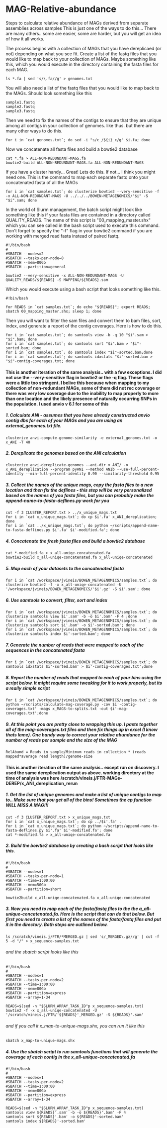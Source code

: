 # MAG-Relative-abundance
Steps to calculate relative abundance of MAGs derived from separate assemblies across samples
This is just one of the ways to do this... There are many others.. some are easier, some are harder, but you will get an idea of how it all works.

The process begins with a collection of MAGs that you have dereplicaed (or not) depending on what you see fit.
Create a list of the fastq files that you would like to map back to your collection of MAGs.  Maybe something like this, which you would execute in the directory containing the fasta files for each MAG.
    
    ls *.fa | sed 's/\.fa//g' > genomes.txt

You will also need a list of the fastq files that you would like to map back to the MAGs.  Should look something like this

    sample1.fastq
    sample2.fastq
    sample3.fastq

Then we need to fix the names of the contigs to ensure that they are unique among all contigs in your collection of genomes.  like thus. but there are many other ways to do this.  

    for i in `cat genomes.txt`; do sed -i "s/c_/${i}_c/g" $i.fa; done
    
Now we concatenate all fasta files and build a bowtie2 database

    cat *.fa > ALL-NON-REDUNDANT-MAGS.fa
    bowtie2-build ALL-NON-REDUNDANT-MAGS.fa ALL-NON-REDUNDANT-MAGS
    
If you have a cluster handy... Great!  Lets do this.  If not... I think you might need one.  This is the command to map each separate fastq onto your concatenated fasta of all the MAGs

    for i in `cat samples.txt`; do clusterize bowtie2 --very-sensitive -f -x ALL-NON-REDUNDANT-MAGS -U ../../../BOWEN-METAGENOMICS/"$i" -S "$i".sam; done
    
In the world of Slurm management, the batch script might look like something like this if your fasta files are contained in a directory called QUALITY_READS.  The name of this script is "00_mapping_master.shx" which you can see called in the bash script used to execute this command.  Don't forget to specify the "-f" flag in your bowtie2 command if you are working with merged read fasta instead of paired fastq.

    #!/bin/bash
    #
    #SBATCH --nodes=2
    #SBATCH --tasks-per-node=8
    #SBATCH --mem=80Gb
    #SBATCH --partition=general

    bowtie2 --very-sensitive -x ALL-NON-REDUNDANT-MAGS -U QUALITY_READS/${READS} -S MAPPING/${READS}.sam
    
Which you would execute using a bash script that looks something like this.

    #!bin/bash

    for READS in `cat samples.txt`; do echo "${READS}"; export READS; sbatch 00_mapping_master.shx; sleep 1; done

    
Then you will want to filter the sam files and convert them to bam files, sort, index, and generate a report of the contig coverages.  Here is how to do this.

    for i in `cat samples.txt`; do samtools view -b -q 10 "$i".sam > "$i".bam; done
    for i in `cat samples.txt`; do samtools sort "$i".bam > "$i"-sorted.bam; done
    for i in `cat samples.txt`; do samtools index "$i"-sorted.bam;done
    for i in `cat samples.txt`; do samtools idxstats "$i"-sorted.bam > "$i"-contig-coverages.txt; done
    
#### This is another iteration of the same analysis.. with a few exceptions.  I did not use the --very-sensitive flag in bowtie2 or the -q flag. These flags were a little too stringent. I belive this because when mapping to my collection of non-redundant MAGs, some of them did not rec coverage or there was very low coverage due to the inability to map properly to more than one location and the likely presence of naturally occurring SNPs in the population. I used anvio v 6.1 for some of this

##### 1. Calculate ANI - assumes that you have already constructed anvio contig dbs for each of your MAGs and you are using an external_genomes.txt file. 
    clusterize anvi-compute-genome-similarity -e external_genomes.txt -o x_ANI -T 40

##### 2. Dereplicate the genomes based on the ANI calculation
    clusterize anvi-dereplicate-genomes --ani-dir x_ANI/ -o x_ANI_dereplication --program pyANI --method ANIb --use-full-percent-identity --min-full-percent-identity 0.90 --similarity-threshold 0.95

##### 3. Collect the names of the unique mags, copy the fasta files to a new location and then fix the deflines - this step will be very personalized based on the names of you fasta files, but you can probably make the append-name-to-fasta-deflines.py work for you 
    cut -f 3 CLUSTER_REPORT.txt > ../x_unique_mags.txt
    for i in `cat x_unique_mags.txt`; do cp $i'.fa' x_ANI_dereplication; done
    for i in `cat ../x_unique_mags.txt`; do python ~/scripts/append-name-to-fasta-deflines.py $i'.fa' $i'-modified.fa'; done
    
##### 4. Concatenate the fresh fasta files and build a bowtie2 database
    cat *-modified.fa > x_all-uniqe-concatenated.fa
    bowtie2-build x_all-uniqe-concatenated.fa x_all-uniqe-concatenated
    
##### 5. Map each of your datasets to the concatenated fasta
    for i in `cat /workspace/jvineis/BOWEN_METAGENOMICS/samples.txt`; do clusterize bowtie2 -f -x x_all-uniqe-concatenated -U '/workspace/jvineis/BOWEN_METAGENOMICS/'$i'.gz' -S $i'.sam'; done

##### 6. Use samtools to convert, filter, sort and index
    for i in `cat /workspace/jvineis/BOWEN_METAGENOMICS/samples.txt`; do clusterize samtools view $i'.sam' -b -o $i'.bam' -F 4 ;done
    for i in `cat /workspace/jvineis/BOWEN_METAGENOMICS/samples.txt`; do clusterize samtools sort $i'.bam' -o $i'-sorted.bam'; done
    for i in `cat /workspace/jvineis/BOWEN_METAGENOMICS/samples.txt`; do clusterize samtools index $i'-sorted.bam'; done
    
##### 7.  Generate the number of reads that were mapped to each of the sequences in the concatenated fasta
    for i in `cat /workspace/jvineis/BOWEN_METAGENOMICS/samples.txt`; do samtools idxstats $i'-sorted.bam' > $i'-contig-coverages.txt';done
    
##### 8.  Report the number of reads that mapped to each of your bins using the script below.  It might require some tweaking for it to work properly, but its a really simple script

    for i in `cat /workspace/jvineis/BOWEN_METAGENOMICS/samples.txt`; do python ~/scripts/calculate-mag-coverage.py -cov $i'-contig-coverages.txt' -mags x_MAGS-to-splits.txt -out $i'-mag-coverages.txt';done
    
##### 9.  At this point you are pretty close to wrapping this up.  I paste together all of the *mag-coverages.txt* files and then fix things up in excel (I know thats lame).  One handy way to correct your relative abundance for the number of reads per sample and the size of the MAG

    RelAbund = Reads in sample/Minimum reads in collection * (reads mapped*average read length)/genome-size

#### This is another iteration of the same analysis.. except run on discovery.  I used the same dereplication output as above.  working directory at the time of analysis was here /scratch/vineis.j/FTR-MAGs-DEREP/x_ANI_dereplication_rerun

##### 1. Get the list of unique genomes and make a list of unique contigs to map to.. Make sure that you get all of the bins! Sometimes the cp function WILL MISS A MAG!!!
    
    cut -f 3 CLUSTER_REPORT.txt > x_unique_mags.txt
    for i in `cat x_unique_mags.txt`; do cp ../$i'.fa' .
    for i in `cat x_unique_mags.txt`; do python ~/scripts/append-name-to-fasta-deflines.py $i'.fa' $i'-modified.fa'; done
    cat *-modified.fa > x_all-uniqe-concatenated.fa
    
##### 2. Build the bowtie2 database by creating a bash script that looks like this.

    #!/bin/bash
    #
    #SBATCH --nodes=1
    #SBATCH --tasks-per-node=1
    #SBATCH --time=1:00:00
    #SBATCH --mem=50Gb
    #SBATCH --partition=short
    
    bowtie2build x_all-uniqe-concatenated.fa x_all-uniqe-concatenated
    
##### 3. Now you need to map each of the fasta/fastq files to the the a_all-unique-concatenated.fa.  Here is the script that can do that below.  But first you need to create a list of the names of the fasta/fastq files and put it in the directory. Both steps are outlined below. 

    ls /scratch/vineis.j/FTR/*MERGED.gz | sed 's/_MERGED\.gz//g' | cut -f 5 -d "/" > x_sequence-samples.txt

###### and the sbatch script looks like this
 
    #!/bin/bash
    #
    #SBATCH --nodes=1
    #SBATCH --tasks-per-node=2
    #SBATCH --time=1:00:00
    #SBATCH --mem=80Gb
    #SBATCH --partition=express
    #SBATCH --array=1-34
    
    READS=$(sed -n "$SLURM_ARRAY_TASK_ID"p x_sequence-samples.txt)
    bowtie2 -f -x x_all-uniqe-concatenated -U '/scratch/vineis.j/FTR/'${READS}'_MERGED.gz' -S ${READS}'.sam'
    
###### and if you call it x_map-to-unique-mags.shx, you can run it like this

    sbatch x_map-to-unique-mags.shx
    
##### 4. Use the sbatch script to run samtools functions that will generate the coverage of each contig in the x_all-unique-concatenated.fa

    #!/bin/bash
    #
    #SBATCH --nodes=1
    #SBATCH --tasks-per-node=2
    #SBATCH --time=1:00:00
    #SBATCH --mem=80Gb
    #SBATCH --partition=express
    #SBATCH --array=1-34
    
    READS=$(sed -n "$SLURM_ARRAY_TASK_ID"p x_sequence-samples.txt)
    samtools view ${READS}'.sam' -b -o ${READS}'.bam' -F 4 
    samtools sort ${READS}'.bam' -o ${READS}'-sorted.bam'
    samtools index ${READS}'-sorted.bam'
    
    



